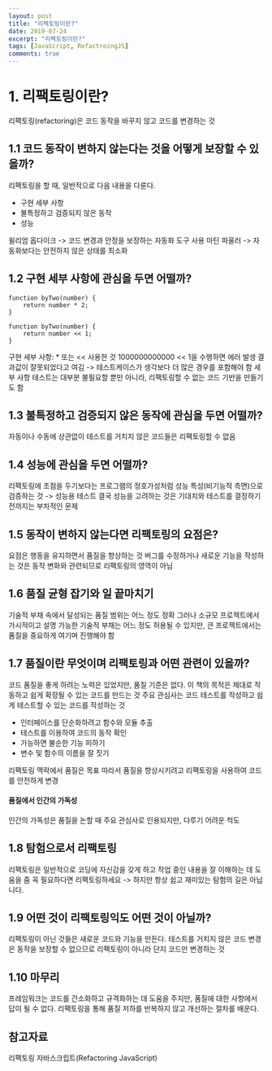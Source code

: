 ```yaml
---
layout: post
title: "리팩토링이란?"
date: 2019-07-24
excerpt: "리팩토링이란?"
tags: [JavaScript, RefactroingJS]
comments: true
---
```


# 1. 리팩토링이란?

리팩토링(refactoring)은 코드 동작을 바꾸지 않고 코드를 변경하는 것

## 1.1 코드 동작이 변하지 않는다는 것을 어떻게 보장할 수 있을까?

리팩토링을 할 때, 일반적으로 다음 내용을 다룬다.
- 구현 세부 사항
- 불특정하고 검증되지 않은 동작
- 성능

윌리엄 옵다이크 -> 코드 변경과 안정을 보장하는 자동화 도구 사용
마틴 파울러 -> 자동화보다는 안전하지 않은 상태를 최소화

## 1.2 구현 세부 사항에 관심을 두면 어떨까?
```
function byTwo(number) {
	return number * 2;
}
```
```
function byTwo(number) {
	return number << 1;
}
```

구현 세부 사항: * 또는 << 사용한 것
1000000000000 << 1을 수행하면 에러 발생
결과값이 잘못되었다고 여김 -> 테스트케이스가 생각보다 더 많은 경우를 포함해야 함
세부 사항 테스트는 대부분 불필요할 뿐만 아니라, 리팩토링할 수 없는 코드 기반을 만들기도 함

## 1.3 불특정하고 검증되지 않은 동작에 관심을 두면 어떨까?
자동이나 수동에 상관없이 테스트를 거치지 않은 코드들은 리팩토링할 수 없음

## 1.4 성능에 관심을 두면 어떨까?
리팩토링에 초점을 두기보다는 프로그램의 정호가성처럼 성능 특성(비기능적 측면)으로 검증하는 것 -> 성능용 테스트
결국 성능을 고려하는 것은 기대치와 테스트를 결정하기 전까지는 부차적인 문제

## 1.5 동작이 변하지 않는다면 리팩토링의 요점은?
요점은 행동을 유지하면서 품질을 향상하는 것
버그를 수정하거나 새로운 기능을 작성하는 것은 동작 변화와 관련되므로 리팩토링의 영역이 아님

## 1.6 품질 균형 잡기와 일 끝마치기
기술적 부채 속에서 달성되는 품질 범위는 어느 정도 정확
그러나 소규모 프로젝트에서 가시적이고 설명 가능한 기술적 부채는 어느 정도 허용될 수 있지만, 큰 프로젝트에서는 품질을 중요하게 여기며 진행해야 함

## 1.7 품질이란 무엇이며 리팩토링과 어떤 관련이 있을까?
코드 품질을 좋게 하려는 노력은 있었지만, 품질 기준은 없다.
이 책의 목적은 제대로 작동하고 쉽게 확장될 수 있는 코드를 만드는 것
주요 관심사는 코드 테스트를 작성하고 쉽게 테스트할 수 있는 코드를 작성하는 것
- 인터페이스를 단순화하려고 함수와 모듈 추출
- 테스트를 이용하여 코드의 동작 확인
- 가능하면 불순한 기능 피하기
- 변수 및 함수의 이름을 잘 짓기

리팩토링 맥락에서 품질은 목표
따라서 품질을 향상시키려고 리팩토링을 사용하여 코드를 안전하게 변경

#### 품질에서 인간의 가독성
인간의 가독성은 품질을 논할 때 주요 관심사로 인용되지만, 다루기 어려운 척도

## 1.8 탐험으로서 리팩토링
리팩토링은 일반적으로 코딩에 자신감을 갖게 하고 작업 중인 내용을 잘 이해하는 데 도움을 줌
꼭 필요하다면 리팩토링하세요 -> 하지만 항상 쉽고 재미있는 탐험의 길은 아닙니다.

## 1.9 어떤 것이 리팩토링익도 어떤 것이 아닐까?
리팩토링이 아닌 것들은 새로운 코드와 기능을 만든다.
테스트를 거치지 않은 코드 변경은 동작을 보장할 수 없으므로 리팩토링이 아니라 단지 코드만 변경하는 것

## 1.10 마무리
프레임워크는 코드를 간소화하고 규격화하는 데 도움을 주지만, 품질에 대한 사항에서 답이 될 수 없다.
리팩토링을 통해 품질 저하를 반복하지 않고 개선하는 절차를 배운다.


## 참고자료
리팩토링 자바스크립트(Refactoring JavaScript)